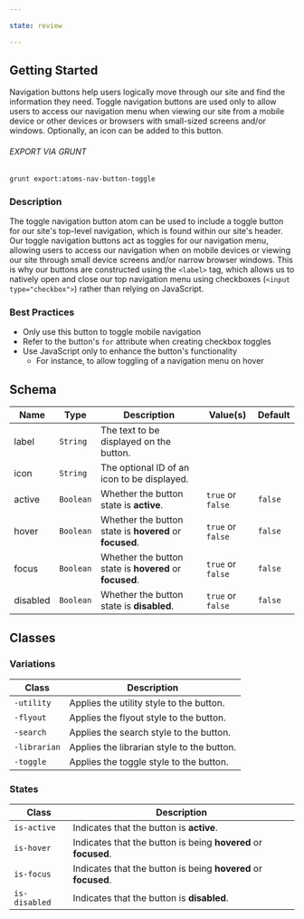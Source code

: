 ```yaml
---

state: review

---
```


## Getting Started

Navigation buttons help users logically move through our site and find the information they need. Toggle navigation buttons are used only to allow users to access our navigation menu when viewing our site from a mobile device or other devices or browsers with small-sized screens and/or windows. Optionally, an icon can be added to this button.

###### EXPORT VIA GRUNT

```
grunt export:atoms-nav-button-toggle
```


### Description

The toggle navigation button atom can be used to include a toggle button for our site's top-level navigation, which is found within our site's header. Our toggle navigation buttons act as toggles for our navigation menu, allowing users to access our navigation when on mobile devices or viewing our site through small device screens and/or narrow browser windows. This is why our buttons are constructed using the `<label>` tag, which allows us to natively open and close our top navigation menu using checkboxes (`<input type="checkbox">`) rather than relying on JavaScript.


### Best Practices

- Only use this button to toggle mobile navigation
- Refer to the button's `for` attribute when creating checkbox toggles
- Use JavaScript only to enhance the button's functionality
  - For instance, to allow toggling of a navigation menu on hover


## Schema

| Name            | Type      | Description                                               | Value(s)                                | Default   |
|-----------------|-----------|-----------------------------------------------------------|-----------------------------------------|-----------|
| label           | `String`  | The text to be displayed on the button.                   |                                         |           |
| icon            | `String`  | The optional ID of an icon to be displayed.               |                                         |           |
| active          | `Boolean` | Whether the button state is **active**.                   | `true` or `false`                       | `false`   |
| hover           | `Boolean` | Whether the button state is **hovered** or **focused**.   | `true` or `false`                       | `false`   |
| focus           | `Boolean` | Whether the button state is **hovered** or **focused**.   | `true` or `false`                       | `false`   |
| disabled        | `Boolean` | Whether the button state is **disabled**.                 | `true` or `false`                       | `false`   |


## Classes

### Variations

| Class           | Description                                     |
|-----------------|-------------------------------------------------|
| `-utility`      | Applies the utility style to the button.        |
| `-flyout`       | Applies the flyout style to the button.         |
| `-search`       | Applies the search style to the button.         |
| `-librarian`    | Applies the librarian style to the button.      |
| `-toggle`       | Applies the toggle style to the button.         |

### States

| Class             | Description                                                           |
|-------------------|-----------------------------------------------------------------------|
| `is-active`       | Indicates that the button is **active**.                              |
| `is-hover`        | Indicates that the button is being **hovered** or **focused**.        |
| `is-focus`        | Indicates that the button is being **hovered** or **focused**.        |
| `is-disabled`     | Indicates that the button is **disabled**.                            |
